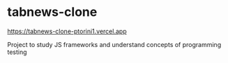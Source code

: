 # tabnews-clone

https://tabnews-clone-ptorini1.vercel.app

Project to study JS frameworks and understand concepts of programming
testing
